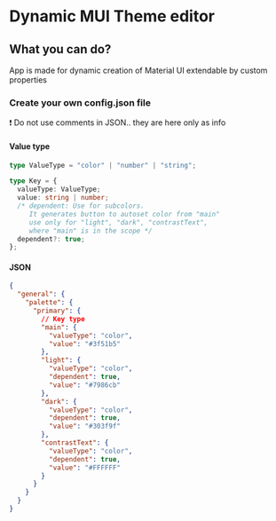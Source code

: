 # Dynamic MUI Theme editor

## What you can do?

App is made for dynamic creation of Material UI extendable by custom properties

### Create your own config.json file

❗ Do not use comments in JSON.. they are here only as info

#### Value type

```ts
type ValueType = "color" | "number" | "string";

type Key = {
  valueType: ValueType;
  value: string | number;
  /* dependent: Use for subcolors.
     It generates button to autoset color from "main"
     use only for "light", "dark", "contrastText",
     where "main" is in the scope */
  dependent?: true;
};
```

#### JSON

```json
{
  "general": {
    "palette": {
      "primary": {
        // Key type
        "main": {
          "valueType": "color",
          "value": "#3f51b5"
        },
        "light": {
          "valueType": "color",
          "dependent": true,
          "value": "#7986cb"
        },
        "dark": {
          "valueType": "color",
          "dependent": true,
          "value": "#303f9f"
        },
        "contrastText": {
          "valueType": "color",
          "dependent": true,
          "value": "#FFFFFF"
        }
      }
    }
  }
}
```
